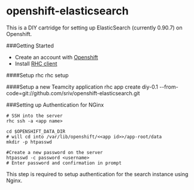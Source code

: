 openshift-elasticsearch
==================

This is a DIY cartridge for setting up ElasticSearch (currently 0.90.7) on Openshift.

###Getting Started

- Create an account with [Openshift](http://openshift.com/)
- Install [RHC client](https://www.openshift.com/developers/rhc-client-tools-install)

####Setup rhc
    rhc setup


####Setup a new Teamcity application
    rhc app create <instance name> diy-0.1 --from-code=git://github.com/sriv/openshift-elasticsearch.git 

###Setting up Authentication for NGinx

    # SSH into the server
    rhc ssh -a <app name>
    
    cd $OPENSHIFT_DATA_DIR
    # will cd into /var/lib/openshift/<<app id>>/app-root/data
    mkdir -p htpasswd
    
    #Create a new password on the server
    htpasswd -c password <username>
    # Enter password and confirmation in prompt
    
This step is required to setup authentication for the search instance using Nginx.
